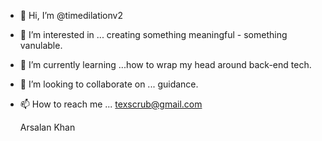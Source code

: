 - 👋 Hi, I’m @timedilationv2
- 👀 I’m interested in ... creating something meaningful - something vanulable.
- 🌱 I’m currently learning ...how to wrap my head around back-end tech. 
- 💞️ I’m looking to collaborate on ... guidance. 
- 📫 How to reach me ... texscrub@gmail.com    

  Arsalan Khan


<!---
timedilationv2/timedilationv2 is a ✨ special ✨ repository because its `README.md` (this file) appears on your GitHub profile.
You can click the Preview link to take a look at your changes.
--->
